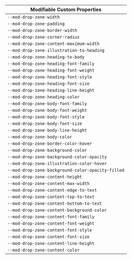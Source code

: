 | Modifiable Custom Properties |
| --- |
|`--mod-drop-zone-width`|
|`--mod-drop-zone-padding`|
|`--mod-drop-zone-border-width`|
|`--mod-drop-zone-corner-radius`|
|`--mod-drop-zone-content-maximum-width`|
|`--mod-drop-zone-illustration-to-heading`|
|`--mod-drop-zone-heading-to-body`|
|`--mod-drop-zone-heading-font-family`|
|`--mod-drop-zone-heading-font-weight`|
|`--mod-drop-zone-heading-font-style`|
|`--mod-drop-zone-heading-font-size`|
|`--mod-drop-zone-heading-line-height`|
|`--mod-drop-zone-heading-color`|
|`--mod-drop-zone-body-font-family`|
|`--mod-drop-zone-body-font-weight`|
|`--mod-drop-zone-body-font-style`|
|`--mod-drop-zone-body-font-size`|
|`--mod-drop-zone-body-line-height`|
|`--mod-drop-zone-body-color`|
|`--mod-drop-zone-border-color-hover`|
|`--mod-drop-zone-background-color`|
|`--mod-drop-zone-background-color-opacity`|
|`--mod-drop-zone-illustration-color-hover`|
|`--mod-drop-zone-background-color-opacity-filled`|
|`--mod-drop-zone-content-height`|
|`--mod-drop-zone-content-max-width`|
|`--mod-drop-zone-content-edge-to-text`|
|`--mod-drop-zone-content-top-to-text`|
|`--mod-drop-zone-content-bottom-to-text`|
|`--mod-drop-zone-content-background-color`|
|`--mod-drop-zone-content-font-family`|
|`--mod-drop-zone-content-font-weight`|
|`--mod-drop-zone-content-font-style`|
|`--mod-drop-zone-content-font-size`|
|`--mod-drop-zone-content-line-height`|
|`--mod-drop-zone-content-color`|